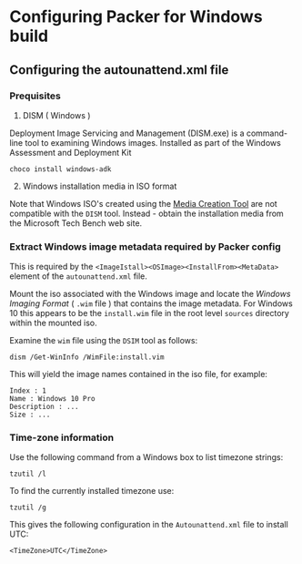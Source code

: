 # Configuring Packer for Windows build

## Configuring the autounattend.xml file

### Prequisites

1. DISM ( Windows )

  Deployment Image Servicing and Management (DISM.exe) is a command-line tool to examining Windows images. 
  Installed as part of the Windows Assessment and Deployment Kit

  ```shell
  choco install windows-adk
  ```

2. Windows installation media in ISO format

  Note that Windows ISO's created using the [Media Creation Tool][1] are not compatible with the ```DISM``` tool.
  Instead - obtain the installation media from the Microsoft Tech Bench web site. 

  [1]: https://www.microsoft.com/en-gb/software-download/techbench "Microsoft Tech Bench"

### Extract Windows image metadata required by Packer config

This is required by the ```<ImageIstall><OSImage><InstallFrom><MetaData>``` element of the ```autounattend.xml``` file.

Mount the iso associated with the Windows image and locate the *Windows Imaging Format* ( ```.wim``` file ) that contains the image metadata.
For Windows 10 this appears to be the ```install.wim``` file in the root level ```sources``` directory within the mounted iso.

Examine the ```wim``` file using the ```DSIM``` tool as follows:

```shell
dism /Get-WinInfo /WimFile:install.vim
```

This will yield the image names contained in the iso file, for example:

```shell
Index : 1
Name : Windows 10 Pro
Description : ...
Size : ...
```

### Time-zone information

Use the following command from a Windows box to list timezone strings:

```shell
tzutil /l
```

To find the currently installed timezone use:

```shell
tzutil /g
```

This gives the following configuration in the ```Autounattend.xml``` file to install UTC:

```shell
<TimeZone>UTC</TimeZone>
```





